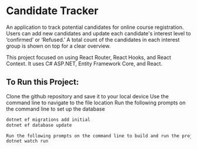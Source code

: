# Candidate Tracker
An application to track potential candidates for online course registration. Users can add new candidates and update each candidate's interest level to ‘confirmed’ or ‘Refused.’ A total count of the candidates in each interest group is shown on top for a clear overview.

This project focused on using React Router, React Hooks, and React Context. It uses C# ASP.NET, Entity Framework Core,  and React.

## To Run this Project:
Clone the github repository and save it to your local device
Use the command line to navigate to the file location
Run the following prompts on the command line to set up the database
```sh
dotnet ef migrations add initial
dotnet ef database update
```
```sh
Run the following prompts on the command line to build and run the project
dotnet watch run
```

